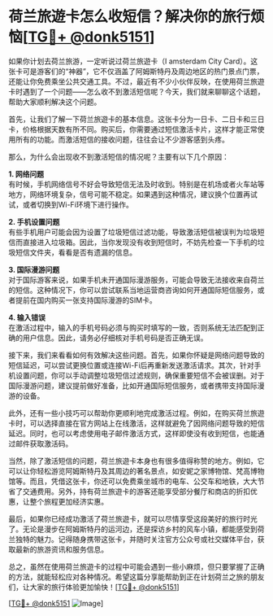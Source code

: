# 荷兰旅遊卡怎么收短信？解决你的旅行烦恼[[TG💪+ @donk5151](https://t.me/s/donk5151)]

如果你计划去荷兰旅游，一定听说过荷兰旅遊卡（I amsterdam City Card）。这张卡可是游客们的“神器”，它不仅涵盖了阿姆斯特丹及周边地区的热门景点门票，还能让你免费乘坐公共交通工具。不过，最近有不少小伙伴反映，在使用荷兰旅遊卡时遇到了一个问题——怎么收不到激活短信呢？今天，我们就来聊聊这个话题，帮助大家顺利解决这个问题。

首先，让我们了解一下荷兰旅遊卡的基本信息。这张卡分为一日卡、二日卡和三日卡，价格根据天数有所不同。购买后，你需要通过短信激活卡片，这样才能正常使用所有的功能。而激活短信的接收问题，往往会让不少游客感到头疼。

那么，为什么会出现收不到激活短信的情况呢？主要有以下几个原因：

**1. 网络问题**  
有时候，手机网络信号不好会导致短信无法及时收到。特别是在机场或者火车站等地方，网络环境复杂，信号可能不稳定。如果遇到这种情况，建议换个位置再试试，或者切换到Wi-Fi环境下进行操作。

**2. 手机设置问题**  
有些手机用户可能会因为设置了垃圾短信过滤功能，导致激活短信被误判为垃圾短信而直接进入垃圾箱。因此，当你发现没有收到短信时，不妨先检查一下手机的垃圾短信文件夹，看看是否有遗漏的信息。

**3. 国际漫游问题**  
对于国际游客来说，如果手机未开通国际漫游服务，可能会导致无法接收来自荷兰的短信。这种情况下，你可以尝试联系当地运营商咨询如何开通国际短信服务，或者提前在国内购买一张支持国际漫游的SIM卡。

**4. 输入错误**  
在激活过程中，输入的手机号码必须与购买时填写的一致，否则系统无法匹配到正确的用户信息。因此，请务必仔细核对手机号码是否正确无误。

接下来，我们来看看如何有效解决这些问题。首先，如果你怀疑是网络问题导致的短信延迟，可以尝试更换位置或连接Wi-Fi后再重新发送激活请求。其次，针对手机设置问题，你可以手动调整垃圾短信过滤规则，确保重要短信不会被误删。对于国际漫游问题，建议提前做好准备，比如开通国际短信服务，或者携带支持国际漫游的设备。

此外，还有一些小技巧可以帮助你更顺利地完成激活过程。例如，在购买荷兰旅遊卡时，可以选择直接在官方网站上在线激活，这样就避免了因网络问题导致的短信延迟。同时，也可以考虑使用电子邮件激活方式，这样即使没有收到短信，也能通过邮件获取激活码。

当然，除了激活短信的问题，荷兰旅遊卡本身也有很多值得称赞的地方。例如，它可以让你轻松游览阿姆斯特丹及其周边的著名景点，如安妮之家博物馆、梵高博物馆等。而且，凭借这张卡，你还可以免费乘坐城市的电车、公交车和地铁，大大节省了交通费用。另外，持有荷兰旅遊卡的游客还能享受部分餐厅和商店的折扣优惠，让整个旅程更加经济实惠。

最后，如果你已经成功激活了荷兰旅遊卡，就可以尽情享受这段美好的旅行时光了。无论是漫步在阿姆斯特丹的运河边，还是探访乡村的风车小镇，都能感受到荷兰独特的魅力。记得随身携带这张卡，并随时关注官方公众号或社交媒体平台，获取最新的旅游资讯和服务信息。

总之，虽然在使用荷兰旅遊卡的过程中可能会遇到一些小麻烦，但只要掌握了正确的方法，就能轻松应对各种情况。希望这篇分享能帮助到正在计划荷兰之旅的朋友们，让大家的旅行体验更加愉快！[[TG💪+ @donk5151](https://t.me/s/donk5151)]

[[TG💪+ @donk5151](https://t.me/s/donk5151) ![Image](https://i.postimg.cc/rwNCRYN7/Snipaste-2025-04-30-17-27-05.png)]